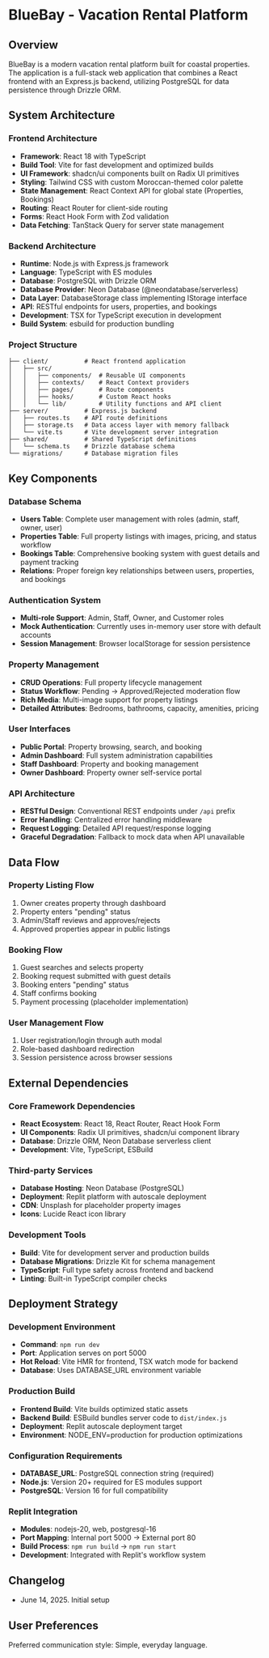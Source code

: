 # BlueBay - Vacation Rental Platform

## Overview

BlueBay is a modern vacation rental platform built for coastal properties. The application is a full-stack web application that combines a React frontend with an Express.js backend, utilizing PostgreSQL for data persistence through Drizzle ORM.

## System Architecture

### Frontend Architecture
- **Framework**: React 18 with TypeScript
- **Build Tool**: Vite for fast development and optimized builds
- **UI Framework**: shadcn/ui components built on Radix UI primitives
- **Styling**: Tailwind CSS with custom Moroccan-themed color palette
- **State Management**: React Context API for global state (Properties, Bookings)
- **Routing**: React Router for client-side routing
- **Forms**: React Hook Form with Zod validation
- **Data Fetching**: TanStack Query for server state management

### Backend Architecture
- **Runtime**: Node.js with Express.js framework
- **Language**: TypeScript with ES modules
- **Database**: PostgreSQL with Drizzle ORM
- **Database Provider**: Neon Database (@neondatabase/serverless)
- **Data Layer**: DatabaseStorage class implementing IStorage interface
- **API**: RESTful endpoints for users, properties, and bookings
- **Development**: TSX for TypeScript execution in development
- **Build System**: esbuild for production bundling

### Project Structure
```
├── client/          # React frontend application
│   ├── src/
│   │   ├── components/  # Reusable UI components
│   │   ├── contexts/    # React Context providers
│   │   ├── pages/       # Route components
│   │   ├── hooks/       # Custom React hooks
│   │   └── lib/         # Utility functions and API client
├── server/          # Express.js backend
│   ├── routes.ts    # API route definitions
│   ├── storage.ts   # Data access layer with memory fallback
│   └── vite.ts      # Vite development server integration
├── shared/          # Shared TypeScript definitions
│   └── schema.ts    # Drizzle database schema
└── migrations/      # Database migration files
```

## Key Components

### Database Schema
- **Users Table**: Complete user management with roles (admin, staff, owner, user)
- **Properties Table**: Full property listings with images, pricing, and status workflow
- **Bookings Table**: Comprehensive booking system with guest details and payment tracking
- **Relations**: Proper foreign key relationships between users, properties, and bookings

### Authentication System
- **Multi-role Support**: Admin, Staff, Owner, and Customer roles
- **Mock Authentication**: Currently uses in-memory user store with default accounts
- **Session Management**: Browser localStorage for session persistence

### Property Management
- **CRUD Operations**: Full property lifecycle management
- **Status Workflow**: Pending → Approved/Rejected moderation flow
- **Rich Media**: Multi-image support for property listings
- **Detailed Attributes**: Bedrooms, bathrooms, capacity, amenities, pricing

### User Interfaces
- **Public Portal**: Property browsing, search, and booking
- **Admin Dashboard**: Full system administration capabilities
- **Staff Dashboard**: Property and booking management
- **Owner Dashboard**: Property owner self-service portal

### API Architecture
- **RESTful Design**: Conventional REST endpoints under `/api` prefix
- **Error Handling**: Centralized error handling middleware
- **Request Logging**: Detailed API request/response logging
- **Graceful Degradation**: Fallback to mock data when API unavailable

## Data Flow

### Property Listing Flow
1. Owner creates property through dashboard
2. Property enters "pending" status
3. Admin/Staff reviews and approves/rejects
4. Approved properties appear in public listings

### Booking Flow
1. Guest searches and selects property
2. Booking request submitted with guest details
3. Booking enters "pending" status
4. Staff confirms booking
5. Payment processing (placeholder implementation)

### User Management Flow
1. User registration/login through auth modal
2. Role-based dashboard redirection
3. Session persistence across browser sessions

## External Dependencies

### Core Framework Dependencies
- **React Ecosystem**: React 18, React Router, React Hook Form
- **UI Components**: Radix UI primitives, shadcn/ui component library
- **Database**: Drizzle ORM, Neon Database serverless client
- **Development**: Vite, TypeScript, ESBuild

### Third-party Services
- **Database Hosting**: Neon Database (PostgreSQL)
- **Deployment**: Replit platform with autoscale deployment
- **CDN**: Unsplash for placeholder property images
- **Icons**: Lucide React icon library

### Development Tools
- **Build**: Vite for development server and production builds
- **Database Migrations**: Drizzle Kit for schema management
- **TypeScript**: Full type safety across frontend and backend
- **Linting**: Built-in TypeScript compiler checks

## Deployment Strategy

### Development Environment
- **Command**: `npm run dev`
- **Port**: Application serves on port 5000
- **Hot Reload**: Vite HMR for frontend, TSX watch mode for backend
- **Database**: Uses DATABASE_URL environment variable

### Production Build
- **Frontend Build**: Vite builds optimized static assets
- **Backend Build**: ESBuild bundles server code to `dist/index.js`
- **Deployment**: Replit autoscale deployment target
- **Environment**: NODE_ENV=production for production optimizations

### Configuration Requirements
- **DATABASE_URL**: PostgreSQL connection string (required)
- **Node.js**: Version 20+ required for ES modules support
- **PostgreSQL**: Version 16 for full compatibility

### Replit Integration
- **Modules**: nodejs-20, web, postgresql-16
- **Port Mapping**: Internal port 5000 → External port 80
- **Build Process**: `npm run build` → `npm run start`
- **Development**: Integrated with Replit's workflow system

## Changelog
- June 14, 2025. Initial setup

## User Preferences

Preferred communication style: Simple, everyday language.